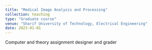 ```yaml
---
title: "Medical Image Analysis and Processing"
collection: teaching
type: "Graduate course"
venue: "Sharif University of Technology, Electrical Engineering"
date: 2023-01-01
---
```



Computer and theory assignment designer and grader
